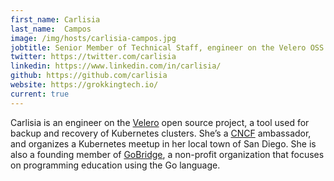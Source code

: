 ```yaml
---
first_name: Carlisia
last_name:  Campos
image: /img/hosts/carlisia-campos.jpg
jobtitle: Senior Member of Technical Staff, engineer on the Velero OSS project
twitter: https://twitter.com/carlisia
linkedin: https://www.linkedin.com/in/carlisia/
github: https://github.com/carlisia
website: https://grokkingtech.io/
current: true
---
```

Carlisia is an engineer on the [Velero](https://velero.io/) open source project, a tool used for backup and recovery of Kubernetes clusters. She’s a [CNCF](https://www.cncf.io/) ambassador, and organizes a Kubernetes meetup in her local town of San Diego. She is also a founding member of [GoBridge](https://github.com/gobridge/about-us/blob/master/README.md), a non-profit organization that focuses on programming education using the Go language.